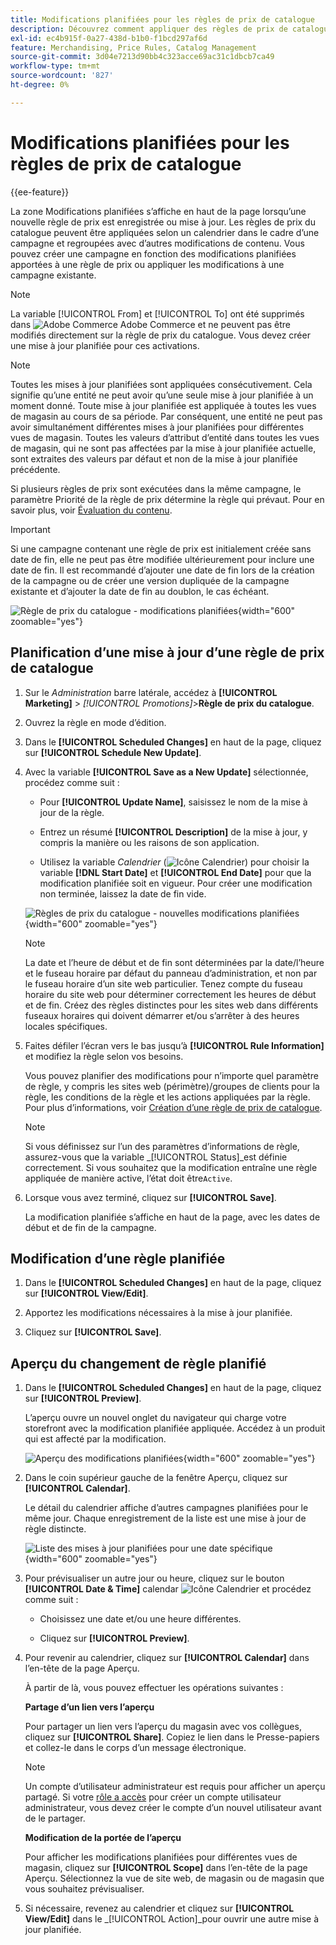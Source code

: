 ```yaml
---
title: Modifications planifiées pour les règles de prix de catalogue
description: Découvrez comment appliquer des règles de prix de catalogue selon le calendrier dans le cadre d’une campagne et les regrouper avec d’autres modifications de contenu.
exl-id: ec4b915f-0a27-438d-b1b0-f1bcd297af6d
feature: Merchandising, Price Rules, Catalog Management
source-git-commit: 3d04e7213d90bb4c323acce69ac31c1dbcb7ca49
workflow-type: tm+mt
source-wordcount: '827'
ht-degree: 0%

---
```


# Modifications planifiées pour les règles de prix de catalogue

{{ee-feature}}

La zone Modifications planifiées s’affiche en haut de la page lorsqu’une nouvelle règle de prix est enregistrée ou mise à jour. Les règles de prix du catalogue peuvent être appliquées selon un calendrier dans le cadre d’une campagne et regroupées avec d’autres modifications de contenu. Vous pouvez créer une campagne en fonction des modifications planifiées apportées à une règle de prix ou appliquer les modifications à une campagne existante.

>[!NOTE]
>
>La variable [!UICONTROL From] et [!UICONTROL To] ont été supprimés dans ![Adobe Commerce](../assets/adobe-logo.svg) Adobe Commerce et ne peuvent pas être modifiés directement sur la règle de prix du catalogue. Vous devez créer une mise à jour planifiée pour ces activations.

>[!NOTE]
>
>Toutes les mises à jour planifiées sont appliquées consécutivement. Cela signifie qu’une entité ne peut avoir qu’une seule mise à jour planifiée à un moment donné. Toute mise à jour planifiée est appliquée à toutes les vues de magasin au cours de sa période. Par conséquent, une entité ne peut pas avoir simultanément différentes mises à jour planifiées pour différentes vues de magasin. Toutes les valeurs d’attribut d’entité dans toutes les vues de magasin, qui ne sont pas affectées par la mise à jour planifiée actuelle, sont extraites des valeurs par défaut et non de la mise à jour planifiée précédente.

Si plusieurs règles de prix sont exécutées dans la même campagne, le paramètre Priorité de la règle de prix détermine la règle qui prévaut. Pour en savoir plus, voir [Évaluation du contenu](../content-design/content-staging.md).

>[!IMPORTANT]
>
>Si une campagne contenant une règle de prix est initialement créée sans date de fin, elle ne peut pas être modifiée ultérieurement pour inclure une date de fin. Il est recommandé d’ajouter une date de fin lors de la création de la campagne ou de créer une version dupliquée de la campagne existante et d’ajouter la date de fin au doublon, le cas échéant.

![Règle de prix du catalogue - modifications planifiées](./assets/price-rule-catalog-scheduled.png){width="600" zoomable="yes"}

## Planification d’une mise à jour d’une règle de prix de catalogue

1. Sur le _Administration_ barre latérale, accédez à **[!UICONTROL Marketing]** > _[!UICONTROL Promotions]_>**Règle de prix du catalogue**.

1. Ouvrez la règle en mode d’édition.

1. Dans le **[!UICONTROL Scheduled Changes]** en haut de la page, cliquez sur **[!UICONTROL Schedule New Update]**.

1. Avec la variable **[!UICONTROL Save as a New Update]** sélectionnée, procédez comme suit :

   - Pour **[!UICONTROL Update Name]**, saisissez le nom de la mise à jour de la règle.

   - Entrez un résumé **[!UICONTROL Description]** de la mise à jour, y compris la manière ou les raisons de son application.

   - Utilisez la variable _Calendrier_ (![Icône Calendrier](../assets/icon-calendar.png)) pour choisir la variable **[!DNL Start Date]** et **[!UICONTROL End Date]** pour que la modification planifiée soit en vigueur. Pour créer une modification non terminée, laissez la date de fin vide.

   ![Règles de prix du catalogue - nouvelles modifications planifiées](./assets/price-rule-catalog-schedule-update.png){width="600" zoomable="yes"}

   >[!NOTE]
   >
   >La date et l’heure de début et de fin sont déterminées par la date/l’heure et le fuseau horaire par défaut du panneau d’administration, et non par le fuseau horaire d’un site web particulier. Tenez compte du fuseau horaire du site web pour déterminer correctement les heures de début et de fin. Créez des règles distinctes pour les sites web dans différents fuseaux horaires qui doivent démarrer et/ou s’arrêter à des heures locales spécifiques.

1. Faites défiler l’écran vers le bas jusqu’à **[!UICONTROL Rule Information]** et modifiez la règle selon vos besoins.

   Vous pouvez planifier des modifications pour n’importe quel paramètre de règle, y compris les sites web (périmètre)/groupes de clients pour la règle, les conditions de la règle et les actions appliquées par la règle. Pour plus d’informations, voir [Création d’une règle de prix de catalogue](price-rules-catalog-create.md).

   >[!NOTE]
   >
   >Si vous définissez sur l’un des paramètres d’informations de règle, assurez-vous que la variable _[!UICONTROL Status]_est définie correctement. Si vous souhaitez que la modification entraîne une règle appliquée de manière active, l’état doit être`Active`.

1. Lorsque vous avez terminé, cliquez sur **[!UICONTROL Save]**.

   La modification planifiée s’affiche en haut de la page, avec les dates de début et de fin de la campagne.

## Modification d’une règle planifiée

1. Dans le **[!UICONTROL Scheduled Changes]** en haut de la page, cliquez sur **[!UICONTROL View/Edit]**.

1. Apportez les modifications nécessaires à la mise à jour planifiée.

1. Cliquez sur **[!UICONTROL Save]**.

## Aperçu du changement de règle planifié

1. Dans le **[!UICONTROL Scheduled Changes]** en haut de la page, cliquez sur **[!UICONTROL Preview]**.

   L’aperçu ouvre un nouvel onglet du navigateur qui charge votre storefront avec la modification planifiée appliquée. Accédez à un produit qui est affecté par la modification.

   ![Aperçu des modifications planifiées](./assets/price-rule-catalog-scheduled-update-preview.png){width="600" zoomable="yes"}

1. Dans le coin supérieur gauche de la fenêtre Aperçu, cliquez sur **[!UICONTROL Calendar]**.

   Le détail du calendrier affiche d’autres campagnes planifiées pour le même jour. Chaque enregistrement de la liste est une mise à jour de règle distincte.

   ![Liste des mises à jour planifiées pour une date spécifique](./assets/price-rule-catalog-scheduled-preview-calendar.png){width="600" zoomable="yes"}

1. Pour prévisualiser un autre jour ou heure, cliquez sur le bouton **[!UICONTROL Date & Time]** calendar ![Icône Calendrier](../assets/icon-calendar.png) et procédez comme suit :

   - Choisissez une date et/ou une heure différentes.

   - Cliquez sur **[!UICONTROL Preview]**.

1. Pour revenir au calendrier, cliquez sur **[!UICONTROL Calendar]** dans l’en-tête de la page Aperçu.

   À partir de là, vous pouvez effectuer les opérations suivantes :

   **Partage d’un lien vers l’aperçu**

   Pour partager un lien vers l’aperçu du magasin avec vos collègues, cliquez sur **[!UICONTROL Share]**. Copiez le lien dans le Presse-papiers et collez-le dans le corps d’un message électronique.

   >[!NOTE]
   >
   >Un compte d’utilisateur administrateur est requis pour afficher un aperçu partagé. Si votre [rôle a accès](../systems/permissions-user-roles.md) pour créer un compte utilisateur administrateur, vous devez créer le compte d’un nouvel utilisateur avant de le partager.

   **Modification de la portée de l’aperçu**

   Pour afficher les modifications planifiées pour différentes vues de magasin, cliquez sur **[!UICONTROL Scope]** dans l’en-tête de la page Aperçu. Sélectionnez la vue de site web, de magasin ou de magasin que vous souhaitez prévisualiser.

1. Si nécessaire, revenez au calendrier et cliquez sur **[!UICONTROL View/Edit]** dans le _[!UICONTROL Action]_pour ouvrir une autre mise à jour planifiée.
